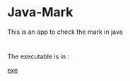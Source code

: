 # Java-Mark
This is an app to check the mark in java
#
The executable is in :

[exe](./WindowsFormsApp1\WindowsFormsApp1\bin\Debug)

